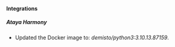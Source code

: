 #### Integrations
##### Ataya Harmony
- Updated the Docker image to: *demisto/python3:3.10.13.87159*.
